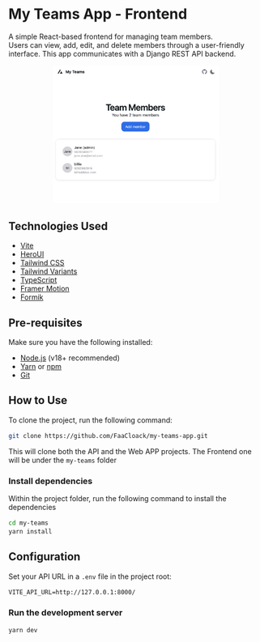 # My Teams App - Frontend

A simple React-based frontend for managing team members.  
Users can view, add, edit, and delete members through a user-friendly interface. This app communicates with a Django REST API backend.

<div align="center">
  <img src="docs/my-teams-app.png" width="65%">
</div>


## Technologies Used

- [Vite](https://vitejs.dev/guide/)
- [HeroUI](https://heroui.com)
- [Tailwind CSS](https://tailwindcss.com)
- [Tailwind Variants](https://tailwind-variants.org)
- [TypeScript](https://www.typescriptlang.org)
- [Framer Motion](https://www.framer.com/motion)
- [Formik](https://formik.org)


## Pre-requisites

Make sure you have the following installed:

- [Node.js](https://nodejs.org/) (v18+ recommended)
- [Yarn](https://yarnpkg.com/) or [npm](https://www.npmjs.com/)
- [Git](https://git-scm.com/)

## How to Use

To clone the project, run the following command:

```bash
git clone https://github.com/FaaCloack/my-teams-app.git
```

This will clone both the API and the Web APP projects. 
The Frontend one will be under the `my-teams` folder

### Install dependencies
Within the project folder, run the following command to install the dependencies

```bash
cd my-teams
yarn install
```

## Configuration

Set your API URL in a `.env` file in the project root:

```env
VITE_API_URL=http://127.0.0.1:8000/
```

### Run the development server

```bash
yarn dev
```
